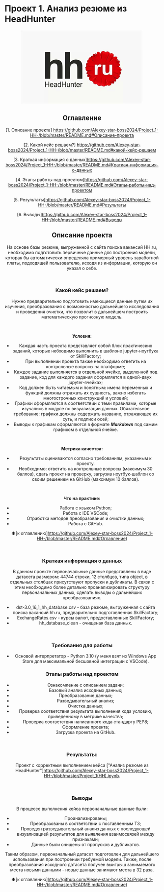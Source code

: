 # Проект 1. Анализ резюме из HeadHunter 
<center> <img src = https://raw.githubusercontent.com/AndreyRysistov/DatasetsForPandas/main/hh%20label.jpg alt="drawing" style="width:400px;">

## Оглавление
[1. Описание проекта] https://github.com/Alexey-star-boss2024/Project_1-HH-/blob/master/README.md#Описание-проекта

[2. Какой кейс решаем?] https://github.com/Alexey-star-boss2024/Project_1-HH-/blob/master/README.md#какой-кейс-решаем

[3. Краткая информация о данных]https://github.com/Alexey-star-boss2024/Project_1-HH-/blob/master/README.md#Краткая-информация-о-данных

[4. Этапы работы над проектом]https://github.com/Alexey-star-boss2024/Project_1-HH-/blob/master/README.md#Этапы-работы-над-проектом

[5. Результаты]https://github.com/Alexey-star-boss2024/Project_1-HH-/blob/master/README.md#Результаты

[6. Выводы]https://github.com/Alexey-star-boss2024/Project_1-HH-/blob/master/README.md#Выводы  

## Описание проекта
На основе базы резюме, выгруженной с сайта поиска вакансий HH.ru, необходимо подготовить первичные данные для построения модели, которая бы автоматически определяла примерный уровень заработной платы, подходящей пользователю, исходя из информации, которую он указал о себе. 

<br>

### Какой кейс решаем?
Нужно предварительно подготовить имеющиеся данные путем их изучения, преобразования с возможностью дальнейшего исследования и проведения очистки, что позволит в дальнейшем построить математическую прогнозную модель.

<br>

**Условия:**
- Каждая часть проекта представляет собой блок практических заданий, которые небходимо выполнить в шаблоне jupyter-ноутбука от SkillFactory;
- При выполнении проекта также необходимо ответить на контрольные вопросы на платформе;
- Каждое задание выполняется в отдельной ячейке, выделенной под задание, код для каждого задания оформляется в одной-двух jupyter-ячейках;
- Код должен быть читаемым и понятным: имена переменных и функций должны отражать их сущность, важно избегать многострочных конструкций и условий;
- Графики оформляются в соответствии с теми правилами, которые изучались в модуле по визуализации данных. Обязательное требование: графики должны содержать название, отражающее их суть, и подписи осей;
- Выводы к графикам оформляются в формате ***Markdown*** под самим графиком в отдельной ячейке.

<br>

**Метрика качества:**
* Результаты оцениваются согласно требованиям, указанным к проекту. 
* Необходимо: ответить на контрольные вопросы (максимум 30 баллов), сдать проект на проверку, загрузив ноутбук-шаблон со своим решением на GitHub (максимум 10 баллов).

<br>

**Что на практике:**
-   Работа с языком Python;
-   Работа с IDE VSCode;
-   Отработка методов преобразования и очистки данных; 
-   Работа с GitHub.

:arrow_up:[к оглавлению]https://github.com/Alexey-star-boss2024/Project_1-HH-/blob/master/README.md#Оглавление)

<br>

### Краткая информация о данных
В данном проекте первоначальные данные представлены в виде датасета размером: 44744 строки, 12 столбцов, типа object, в отдельных столбцах присутствуют пропуски и дубликаты. В связи с этим необходимо более детально проанализировать структуру первоначальных данных, сделать выводы о дальнейших преобразованиях. 

-  dst-3.0_16_1_hh_database.csv - база резюме, выгруженная с сайта поиска вакансий hh.ru, предварительно подготовленная SkillFactory;
-  ExchangeRates.csv - курсы валют, предоставленные SkillFactory;
-  hh_database_clean - очищеная база данных.

<br>

### Требования для работы
*   Основой интерпретатор - Python 3.10 (у меня взят из Windows App Store для максимальной бесшовной интеграции с VSCode).

### Этапы работы над проектом
* Ознакомление с описанием задачи;
* Базовый анализ исходных данных;
* Преобразование данных;
* Разведывательный анализ;
* Очистка данных;
* Проверка соответствия результата выполнения кода условию, приведенному в метрике качества;
* Проверка соответствия написанного кода стандарту PEP8;
* Оформление проекта;
* Загрузка проекта на GitHub. 

<br>

### Результаты:
Проект c корректным выполнением кейса ["Анализ резюме из HeadHunter"]https://github.com/Alexey-star-boss2024/Project_1-HH-/blob/master/Project_1(HH).ipynb.

<br>

### Выводы
В процессе выполнения кейса первоначальные данные были:
* Проанализированы;
* Преобразованы в соответствии с поставленным ТЗ;
* Проведен разведывательный анализ данных с последующей визуализацией результатов для выявления взаимосвязей между признаками;
* Данные были очищены от пропусков и дубликатов. 

Таким образом, первоначальный датасет подготовлен для дальнейшего использования при построении требуемой модели.
Также, после преобразования исходного датасета получен выигрыш занимаемого места новыми данными - новые данные занимают места в 32 раза.

:arrow_up:[к оглавлению]https://github.com/Alexey-star-boss2024/Project_1-HH-/blob/master/README.md#Оглавление)

